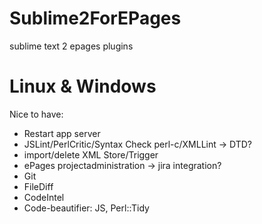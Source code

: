 Sublime2ForEPages
=================

sublime text 2 epages plugins

Linux & Windows
=====
Nice to have:
* Restart app server
* JSLint/PerlCritic/Syntax Check perl-c/XMLLint -> DTD?
* import/delete XML Store/Trigger
* ePages projectadministration -> jira integration?
* Git
* FileDiff
* CodeIntel
* Code-beautifier: JS, Perl::Tidy
